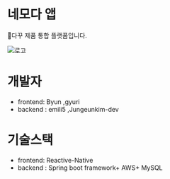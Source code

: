 # 네모다 앱
📖다꾸 제품 통합 플랫폼입니다.

![로고](https://user-images.githubusercontent.com/88500087/152838539-178b49c7-b646-4417-b9fc-e2aa26523106.PNG)


# 개발자
- frontend: Byun ,gyuri <br>
- backend : emili5 ,Jungeunkim-dev

 # 기술스택
 - frontend: Reactive-Native<br>
 - backend : Spring boot framework+ AWS+ MySQL
 
 
  


  







